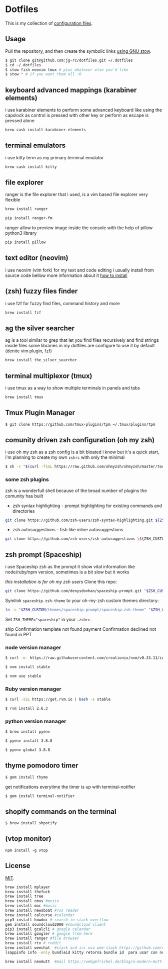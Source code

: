 # Dotfiles

This is my collection of [configuration files](http://dotfiles.github.io/).

## Usage

Pull the repository, and then create the symbolic links [using GNU
stow](https://www.gnu.org/software/stow/).

```bash
$ git clone git@github.com:jg-rc/dotfiles.git ~/.dotfiles
$ cd ~/.dotfiles
$ stow fish neovim tmux # plus whatever else you'd like
$ stow * # if you want them all :O
```
## keyboard advanced mappings (karabiner elements)

i use karabiner elements to perform some advanced keyboard like using the capslock as control is pressed with other key or perform as escape is pressed alone

```sh
brew cask install karabiner-elements
```

## terminal emulators
i use kitty term as my primary terminal emulator
```sh
brew cask install kitty
```
## file explorer 
ranger is the file explorer that i used, is a vim based file explorer very flexible
```sh
brew install ranger
```
```sh
pip install ranger-fm
```
ranger allow to preview image inside the console with the help of pillow python3 library
```sh
pip install pillow 
```
## text editor (neovim)
i use neovim (vim fork) for my text and code editing i usually install from source code bellow more information about it
[how to install](https://github.com/jg-rc/dotfiles/blob/lsp-deoplete/nvim/.config/nvim/README.md)

## (zsh) fuzzy files finder
i use fzf for fuzzy find files, command history and more

```sh
brew install fzf
```

## ag the silver searcher
ag is a tool similar to grep that let you find files recursively and find strings inside files some libraries in my dotfiles are configure to use it 
by default (denite vim plugin, fzf)

```sh
brew install the_silver_searcher
```
## terminal multiplexor (tmux)
i use tmux as a way to show multiple terminals in panels and tabs

```sh
brew install tmux
```

## Tmux Plugin Manager

```bash
$ git clone https://github.com/tmux-plugins/tpm ~/.tmux/plugins/tpm
```

## comunity driven zsh configuration (oh my zsh) 
i use oh my zsh as a zsh config is a bit bloated i know but it's a quick start, i'm planning to create my own `zshrc` with only the minimal
```sh
$ sh -c "$(curl -fsSL https://raw.github.com/ohmyzsh/ohmyzsh/master/tools/install.sh)"
```

### some zsh plugins

zsh is a wonderfull shell because of the broad number of plugins the comunity has built

* zsh syntax highlighting - prompt highlighting for existing commands and directories

```sh
git clone https://github.com/zsh-users/zsh-syntax-highlighting.git ${ZSH_CUSTOM:-~/.oh-my-zsh/custom}/plugins/zsh-syntax-highlighting
```

* zsh autosuggestions - fish like inline autosuggestions

```sh
git clone https://github.com/zsh-users/zsh-autosuggestions \${ZSH_CUSTOM:-~/.oh-my-zsh/custom}/plugins/zsh-autosuggestions

```

## zsh prompt (Spaceship) 

i use Spaceship zsh as the prompt it show vital information like node/ruby/npm version, sometimes is a bit slow but it works

*this installation is for oh my zsh users*
Clone this repo:

```zsh
git clone https://github.com/denysdovhan/spaceship-prompt.git "$ZSH_CUSTOM/themes/spaceship-prompt"
```

Symlink `spaceship.zsh-theme` to your oh-my-zsh custom themes directory:

```zsh
ln -s "$ZSH_CUSTOM/themes/spaceship-prompt/spaceship.zsh-theme" "$ZSH_CUSTOM/themes/spaceship.zsh-theme"
```

Set `ZSH_THEME="spaceship"` in your `.zshrc`.


ship Confirmation template not found
payment Confirmation declined not found in PPT

### node version manager

```sh
$ curl -o- https://raw.githubusercontent.com/creationix/nvm/v0.33.11/install.sh | bash
```

```sh
$ nvm install stable
```
```sh 
$ nvm use stable
```

### Ruby version manager

```sh
$ curl -sSL https://get.rvm.io | bash -s stable
```

```sh
$ rvm install 2.6.3
```
### python version manager
```sh
$ brew install pyenv
```

```sh
$ pyenv install 3.8.8
```

```sh
$ pyenv global 3.8.8
```
## thyme pomodoro timer

```sh
$ gem install thyme
```

get notifications everytime the timer is up with terminal-notifier

```sh
$ gem install terminal-notifier
```

## shopify commands on the terminal

```sh
$ brew install shpotify
```

## (vtop monitor)

```
npm install -g vtop
```

## License

[MIT](http://opensource.org/licenses/MIT).

```sh
brew install mplayer
brew install thefuck
brew install tree
brew install cmus #musix
brew install moc #music
brew install newsboat #rss reader
brew install calcurse #calendar
pip3 install howdoi # search in stack overflow
gem install soundcloud2000 #soundcloud client
pip3 install gcalcli # google calendar
brew install googler # google from here
brew install ranger #file browser
brew install rtv # reddit
brew install weechat  #slack and irc usa wee-slack https://github.com/wee-slack/wee-slack
lsappinfo info -only bundleid kitty retorna bundle id  para usar con notification_Center

brew install neomutt  #mail https://webgefrickel.de/blog/a-modern-mutt-setup
```
